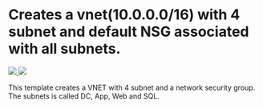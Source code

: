 # Creates a vnet(10.0.0.0/16) with 4 subnet and default NSG associated with all subnets. 

<a href="https://portal.azure.com/#create/Microsoft.Template/uri/https://raw.githubusercontent.com/naitmare01/azure/master/Templates/Template-networking/template.json" target="_blank">
    <img src="http://azuredeploy.net/deploybutton.png"/>
</a>
<a href="http://armviz.io/#/?load=https://raw.githubusercontent.com/naitmare01/azure/master/Templates/Template-networking/template.json" target="_blank">
    <img src="http://armviz.io/visualizebutton.png"/>
</a>

This template creates a VNET with 4 subnet and a network security group. 
</br>
The subnets is called DC, App, Web and SQL. 
</br>
</br>
